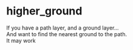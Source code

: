 # higher_ground
If you have a path layer, and a ground layer...<br>
And want to find the nearest ground to the path.<br>
It may work
